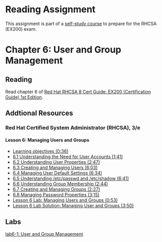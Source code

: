 # Reading Assignment
This assignment is part of a [self-study course](../README.md) to prepare for the RHCSA (EX200) exam.
# Chapter 6: User and Group Management

## Reading
Read chapter 6 of [Red Hat RHCSA 8 Cert Guide: EX200 (Certification Guide) 1st Edition](https://www.amazon.com/Red-RHCSA-Cert-Guide-Certification-dp-0135938139/dp/0135938139).
## Addtional Resources

### Red Hat Certified System Administrator (RHCSA), 3/e

#### Lesson 6: Managing Users and Groups
- [Learning objectives (0:36)](https://learning.oreilly.com/videos/red-hat-certified/9780135656495/9780135656495-RCSA_01_06_00)
- [6.1 Understanding the Need for User Accounts (1:41)](https://learning.oreilly.com/videos/red-hat-certified/9780135656495/9780135656495-RCSA_01_06_01)
- [6.2 Understanding User Properties (2:47)](https://learning.oreilly.com/videos/red-hat-certified/9780135656495/9780135656495-RCSA_01_06_02)
- [6.3 Creating and Managing Users (6:03)](https://learning.oreilly.com/videos/red-hat-certified/9780135656495/9780135656495-RCSA_01_06_03)
- [6.4 Managing User Default Settings (6:34)](https://learning.oreilly.com/videos/red-hat-certified/9780135656495/9780135656495-RCSA_01_06_04)
- [6.5 Understanding /etc/passwd and /etc/shadow (6:41)](https://learning.oreilly.com/videos/red-hat-certified/9780135656495/9780135656495-RCSA_01_06_05)
- [6.6 Understanding Group Membership (2:44)](https://learning.oreilly.com/videos/red-hat-certified/9780135656495/9780135656495-RCSA_01_06_06)
- [6.7 Creating and Managing Groups (2:27)](https://learning.oreilly.com/videos/red-hat-certified/9780135656495/9780135656495-RCSA_01_06_07)
- [6.8 Managing Password Properties (3:15)](https://learning.oreilly.com/videos/red-hat-certified/9780135656495/9780135656495-RCSA_01_06_08)
- [Lesson 6 Lab: Managing Users and Groups (0:53)](https://learning.oreilly.com/videos/red-hat-certified/9780135656495/9780135656495-RCSA_01_06_09)
- [Lesson 6 Lab Solution: Managing User and Groups (3:50)](https://learning.oreilly.com/videos/red-hat-certified/9780135656495/9780135656495-RCSA_01_06_10)

## Labs
[lab6-1: User and Group Management](lab6-1.md)</br>
